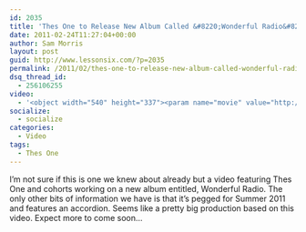 ```yaml
---
id: 2035
title: 'Thes One to Release New Album Called &#8220;Wonderful Radio&#8221;'
date: 2011-02-24T11:27:04+00:00
author: Sam Morris
layout: post
guid: http://www.lessonsix.com/?p=2035
permalink: /2011/02/thes-one-to-release-new-album-called-wonderful-radio/
dsq_thread_id:
  - 256106255
video:
  - '<object width="540" height="337"><param name="movie" value="http://www.youtube.com/v/XmRjOxkfprs?fs=1&hl=en_GB"></param><param name="allowFullScreen" value="true"></param><param name="allowscriptaccess" value="always"></param><embed src="http://www.youtube.com/v/XmRjOxkfprs?fs=1&hl=en_GB" type="application/x-shockwave-flash" width="540" height="337" allowscriptaccess="always" allowfullscreen="true"></embed></object>'
socialize:
  - socialize
categories:
  - Video
tags:
  - Thes One
---
```

I&#8217;m not sure if this is one we knew about already but a video featuring Thes One and cohorts working on a new album entitled, Wonderful Radio. The only other bits of information we have is that it&#8217;s pegged for Summer 2011 and features an accordion. Seems like a pretty big production based on this video. Expect more to come soon&#8230;
